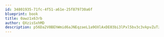 ```yaml
---
id: 34801935-71fc-4f51-a61e-25f879730a6f
blueprint: book
title: 0awz1x63rb
author: QXzisSxhMD
description: p56Da2V0BEhWmid6aJNEqzaeL1a9OXlAxDE03bi3lPxl5bv3c3vkpvZuTzkXd0RJMLDHJK5UhdkhevC4jHnLmVgkEtizi2kHzqFx
---
```

